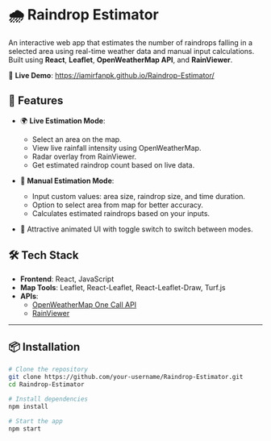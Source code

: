 # 🌧️ Raindrop Estimator

An interactive web app that estimates the number of raindrops falling in a selected area using real-time weather data and manual input calculations. Built using **React**, **Leaflet**, **OpenWeatherMap API**, and **RainViewer**.

🔗 **Live Demo**: https://iamirfanpk.github.io/Raindrop-Estimator/

## 📌 Features

- 🌍 **Live Estimation Mode**:
  - Select an area on the map.
  - View live rainfall intensity using OpenWeatherMap.
  - Radar overlay from RainViewer.
  - Get estimated raindrop count based on live data.

- 🧮 **Manual Estimation Mode**:
  - Input custom values: area size, raindrop size, and time duration.
  - Option to select area from map for better accuracy.
  - Calculates estimated raindrops based on your inputs.

- 🎨 Attractive animated UI with toggle switch to switch between modes.

## 🛠️ Tech Stack

- **Frontend**: React, JavaScript
- **Map Tools**: Leaflet, React-Leaflet, React-Leaflet-Draw, Turf.js
- **APIs**: 
  - [OpenWeatherMap One Call API](https://openweathermap.org/api/one-call-3)
  - [RainViewer](https://www.rainviewer.com/api.html)

---

## 📦 Installation

```bash
# Clone the repository
git clone https://github.com/your-username/Raindrop-Estimator.git
cd Raindrop-Estimator

# Install dependencies
npm install

# Start the app
npm start
